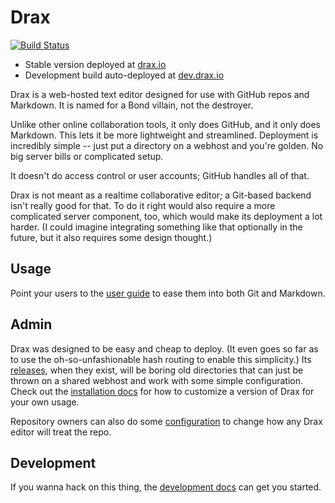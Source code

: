 # Drax
[![Build Status](https://travis-ci.org/sjml/drax.svg?branch=master)](https://travis-ci.org/sjml/drax)

* Stable version deployed at [drax.io](https://drax.io)
* Development build auto-deployed at [dev.drax.io](https://dev.drax.io)

Drax is a web-hosted text editor designed for use with GitHub repos and Markdown. It is named for a Bond villain, not the destroyer.

Unlike other online collaboration tools, it only does GitHub, and it only does Markdown. This lets it be more lightweight and streamlined. Deployment is incredibly simple -- just put a directory on a webhost and you're golden. No big server bills or complicated setup. 

It doesn't do access control or user accounts; GitHub handles all of that. 

Drax is not meant as a realtime collaborative editor; a Git-based backend isn't really good for that. To do it right would also require a more complicated server component, too, which would make its deployment a lot harder. (I could imagine integrating something like that optionally in the future, but it also requires some design thought.)


## Usage
Point your users to the [user guide](./src/assets/pages/user_guide.md) to ease them into both Git and Markdown. 


## Admin
Drax was designed to be easy and cheap to deploy. (It even goes so far as to use the oh-so-unfashionable hash routing to enable this simplicity.) Its [releases](https://github.com/sjml/drax/releases), when they exist, will be boring old directories that can just be thrown on a shared webhost and work with some simple configuration. Check out the [installation docs](./devdocs/Administration.md#installation) for how to customize a version of Drax for your own usage. 

Repository owners can also do some [configuration](./devdocs/Administration.md#repository-configuration) to change how any Drax editor will treat the repo. 

## Development
If you wanna hack on this thing, the [development docs](./devdocs/Developing.md) can get you started. 
